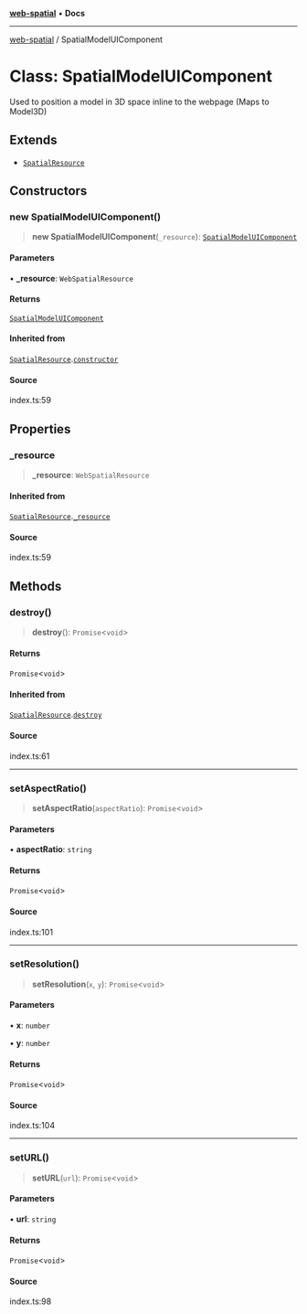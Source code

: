 [**web-spatial**](../README.md) • **Docs**

***

[web-spatial](../globals.md) / SpatialModelUIComponent

# Class: SpatialModelUIComponent

Used to position a model in 3D space inline to the webpage (Maps to Model3D)

## Extends

- [`SpatialResource`](SpatialResource.md)

## Constructors

### new SpatialModelUIComponent()

> **new SpatialModelUIComponent**(`_resource`): [`SpatialModelUIComponent`](SpatialModelUIComponent.md)

#### Parameters

• **\_resource**: `WebSpatialResource`

#### Returns

[`SpatialModelUIComponent`](SpatialModelUIComponent.md)

#### Inherited from

[`SpatialResource`](SpatialResource.md).[`constructor`](SpatialResource.md#constructors)

#### Source

index.ts:59

## Properties

### \_resource

> **\_resource**: `WebSpatialResource`

#### Inherited from

[`SpatialResource`](SpatialResource.md).[`_resource`](SpatialResource.md#_resource)

#### Source

index.ts:59

## Methods

### destroy()

> **destroy**(): `Promise`\<`void`\>

#### Returns

`Promise`\<`void`\>

#### Inherited from

[`SpatialResource`](SpatialResource.md).[`destroy`](SpatialResource.md#destroy)

#### Source

index.ts:61

***

### setAspectRatio()

> **setAspectRatio**(`aspectRatio`): `Promise`\<`void`\>

#### Parameters

• **aspectRatio**: `string`

#### Returns

`Promise`\<`void`\>

#### Source

index.ts:101

***

### setResolution()

> **setResolution**(`x`, `y`): `Promise`\<`void`\>

#### Parameters

• **x**: `number`

• **y**: `number`

#### Returns

`Promise`\<`void`\>

#### Source

index.ts:104

***

### setURL()

> **setURL**(`url`): `Promise`\<`void`\>

#### Parameters

• **url**: `string`

#### Returns

`Promise`\<`void`\>

#### Source

index.ts:98

